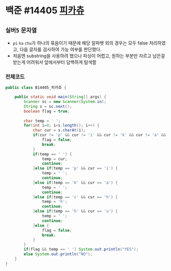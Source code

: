 # 백준 #14405 [피카츄](https://www.acmicpc.net/problem/14405)
`실버5` `문자열`
---
- `pi` `ka` `chu`가 하나의 묶음이기 때문에 해당 알파벳 외의 경우는 모두 false 처리하였고, 다음 글자를 검사하여 가능 여부를 판단했다.
- 처음엔 substring을 사용하려 했으나 파싱이 어렵고, 원하는 부분만 자르고 남은걸 받는게 어려워서 앞에서부터 담백하게 탐색함

### 전체코드
```java
public class B14405_피카츄 {

	public static void main(String[] args) {
		Scanner sc = new Scanner(System.in);
		String s = sc.next();
		boolean flag = true;
		
		char temp = ' ';
		for(int i=0; i<s.length(); i++) {
			char cur = s.charAt(i);
			if(cur != 'p' && cur != 'i' && cur != 'k' && cur != 'a' && cur != 'c' && cur != 'h' && cur != 'u') {
				flag = false;
				break;
			}
			if(temp == ' ') {
				temp = cur;
				continue;
			}else if(temp == 'p' && cur == 'i') {
				temp = ' ';
				continue;
			}else if(temp == 'k' && cur == 'a') {
				temp = ' ';
				continue;
			}else if(temp == 'c' && cur == 'h') {
				temp = 'h';
				continue;
			}else if(temp == 'h' && cur == 'u') {
				temp = ' ';
				continue;
			}else {
				flag = false;
				break;
			}
		}
		if(flag && temp == ' ') System.out.println("YES");
		else System.out.println("NO");
	}
}

```
